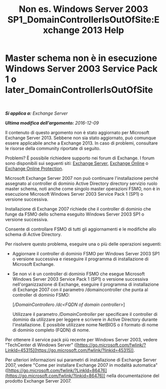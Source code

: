 ﻿---
title: 'Non es. Windows Server 2003 SP1_DomainControllerIsOutOfSite:Exchange 2013 Help'
TOCTitle: Master schema non è in esecuzione Windows Server 2003 Service Pack 1 o later_DomainControllerIsOutOfSite
ms:assetid: 5edbe0b8-7610-4a52-aaaa-38c6a99e7e53
ms:mtpsurl: https://technet.microsoft.com/it-it/library/ms.exch.setupreadiness.domaincontrollerisoutofsite(v=EXCHG.150)
ms:contentKeyID: 50480728
ms.date: 05/22/2018
mtps_version: v=EXCHG.150
ms.translationtype: MT
---

# Master schema non è in esecuzione Windows Server 2003 Service Pack 1 o later\_DomainControllerIsOutOfSite

 

_**Si applica a:** Exchange Server_

_**Ultima modifica dell'argomento:** 2016-12-09_

Il contenuto di questo argomento non è stato aggiornato per Microsoft Exchange Server 2013. Sebbene non sia stato aggiornato, può comunque essere applicabile anche a Exchange 2013. In caso di problemi, consultare le risorse della community riportate di seguito.

Problemi? È possibile richiedere supporto nei forum di Exchange. I forum sono disponibili sui seguenti siti: [Exchange Server](https://go.microsoft.com/fwlink/p/?linkid=60612), [Exchange Online](https://go.microsoft.com/fwlink/p/?linkid=267542) o [Exchange Online Protection](https://go.microsoft.com/fwlink/p/?linkid=285351).

Microsoft Exchange Server 2007 non può continuare l'installazione perché assegnato al controller di dominio Active Directory directory servizio ruolo master schema, noti anche come singolo master operazioni FSMO, non è in esecuzione Microsoft Windows Server 2003 Service Pack 1 (SP1) o versione successiva.

Installazione di Exchange 2007 richiede che il controller di dominio che funge da FSMO dello schema eseguito Windows Server 2003 SP1 o versione successiva.

Consente di controllare FSMO di tutti gli aggiornamenti e le modifiche allo schema di Active Directory.

Per risolvere questo problema, eseguire una o più delle operazioni seguenti:

  - Aggiornare il controller di dominio FSMO per Windows Server 2003 SP1 o versione successiva e rieseguire il programma di installazione di Microsoft Exchange.

  - Se non vi è un controller di dominio FSMO che esegue Microsoft Windows Server 2003 Service Pack 1 (SP1) o versione successiva nell'organizzazione di Exchange, eseguire il programma di installazione di Exchange 2007 con il parametro /domaincontroller che punta al controller di dominio FSMO:
    
    \[*/DomainController*o */dc\<FQDN of domain controller\>*\]
    
    Utilizzare il parametro */DomainController* per specificare il controller di dominio da utilizzare per leggere e scrivere in Active Directory durante l'installazione. È possibile utilizzare nome NetBIOS o il formato di nome di dominio completo (FQDN) di nome.

Per ottenere il service pack più recente per Windows Server 2003, vedere "TechCenter di Windows Server" ([https://go.microsoft.com/fwlink/?LinkId=45315](https://go.microsoft.com/fwlink/?linkid=45315)).

Per ulteriori informazioni sui parametri di installazione di Exchange Server 2007, vedere "Come per installare Exchange 2007 in modalità automatica" ([https://go.microsoft.com/fwlink/?LinkId=86476](https://go.microsoft.com/fwlink/?linkid=86476)) nella documentazione del prodotto Exchange Server 2007.

